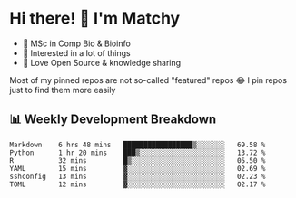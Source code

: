 # Hi there! 👋 I'm Matchy

- 🧬 MSc in Comp Bio & Bioinfo
- 🎈 Interested in a lot of things
- 💜 Love Open Source & knowledge sharing

Most of my pinned repos are not so-called "featured" repos 😂 I pin repos just to find them more easily

## 📊 Weekly Development Breakdown

<!--START_SECTION:waka-->

```text
Markdown    6 hrs 48 mins   █████████████████▒░░░░░░░   69.58 %
Python      1 hr 20 mins    ███▒░░░░░░░░░░░░░░░░░░░░░   13.72 %
R           32 mins         █▒░░░░░░░░░░░░░░░░░░░░░░░   05.50 %
YAML        15 mins         ▓░░░░░░░░░░░░░░░░░░░░░░░░   02.69 %
sshconfig   13 mins         ▓░░░░░░░░░░░░░░░░░░░░░░░░   02.23 %
TOML        12 mins         ▓░░░░░░░░░░░░░░░░░░░░░░░░   02.17 %
```

<!--END_SECTION:waka-->
